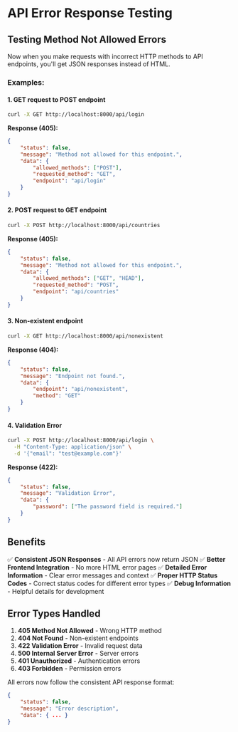 # API Error Response Testing

## Testing Method Not Allowed Errors

Now when you make requests with incorrect HTTP methods to API endpoints, you'll get JSON responses instead of HTML.

### Examples:

#### 1. GET request to POST endpoint
```bash
curl -X GET http://localhost:8000/api/login
```

**Response (405):**
```json
{
    "status": false,
    "message": "Method not allowed for this endpoint.",
    "data": {
        "allowed_methods": ["POST"],
        "requested_method": "GET",
        "endpoint": "api/login"
    }
}
```

#### 2. POST request to GET endpoint
```bash
curl -X POST http://localhost:8000/api/countries
```

**Response (405):**
```json
{
    "status": false,
    "message": "Method not allowed for this endpoint.",
    "data": {
        "allowed_methods": ["GET", "HEAD"],
        "requested_method": "POST",
        "endpoint": "api/countries"
    }
}
```

#### 3. Non-existent endpoint
```bash
curl -X GET http://localhost:8000/api/nonexistent
```

**Response (404):**
```json
{
    "status": false,
    "message": "Endpoint not found.",
    "data": {
        "endpoint": "api/nonexistent",
        "method": "GET"
    }
}
```

#### 4. Validation Error
```bash
curl -X POST http://localhost:8000/api/login \
  -H "Content-Type: application/json" \
  -d '{"email": "test@example.com"}'
```

**Response (422):**
```json
{
    "status": false,
    "message": "Validation Error",
    "data": {
        "password": ["The password field is required."]
    }
}
```

## Benefits

✅ **Consistent JSON Responses** - All API errors now return JSON
✅ **Better Frontend Integration** - No more HTML error pages
✅ **Detailed Error Information** - Clear error messages and context
✅ **Proper HTTP Status Codes** - Correct status codes for different error types
✅ **Debug Information** - Helpful details for development

## Error Types Handled

1. **405 Method Not Allowed** - Wrong HTTP method
2. **404 Not Found** - Non-existent endpoints
3. **422 Validation Error** - Invalid request data
4. **500 Internal Server Error** - Server errors
5. **401 Unauthorized** - Authentication errors
6. **403 Forbidden** - Permission errors

All errors now follow the consistent API response format:
```json
{
    "status": false,
    "message": "Error description",
    "data": { ... }
}
```
